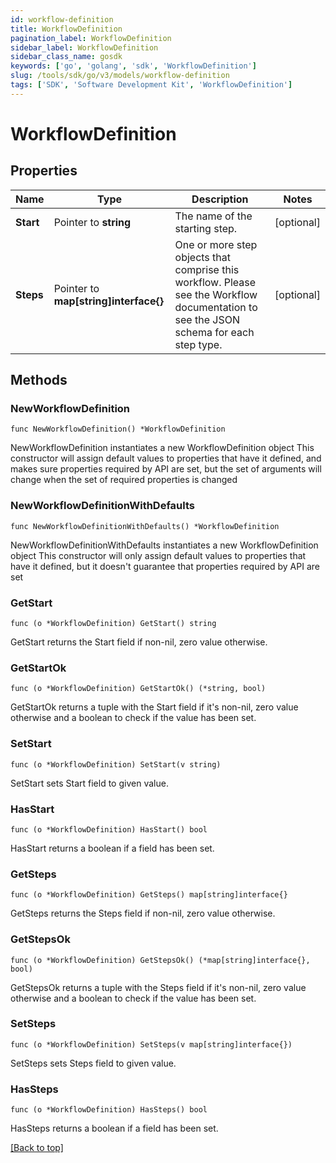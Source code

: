 ```yaml
---
id: workflow-definition
title: WorkflowDefinition
pagination_label: WorkflowDefinition
sidebar_label: WorkflowDefinition
sidebar_class_name: gosdk
keywords: ['go', 'golang', 'sdk', 'WorkflowDefinition'] 
slug: /tools/sdk/go/v3/models/workflow-definition
tags: ['SDK', 'Software Development Kit', 'WorkflowDefinition']
---
```


# WorkflowDefinition

## Properties

Name | Type | Description | Notes
------------ | ------------- | ------------- | -------------
**Start** | Pointer to **string** | The name of the starting step. | [optional] 
**Steps** | Pointer to **map[string]interface{}** | One or more step objects that comprise this workflow.  Please see the Workflow documentation to see the JSON schema for each step type. | [optional] 

## Methods

### NewWorkflowDefinition

`func NewWorkflowDefinition() *WorkflowDefinition`

NewWorkflowDefinition instantiates a new WorkflowDefinition object
This constructor will assign default values to properties that have it defined,
and makes sure properties required by API are set, but the set of arguments
will change when the set of required properties is changed

### NewWorkflowDefinitionWithDefaults

`func NewWorkflowDefinitionWithDefaults() *WorkflowDefinition`

NewWorkflowDefinitionWithDefaults instantiates a new WorkflowDefinition object
This constructor will only assign default values to properties that have it defined,
but it doesn't guarantee that properties required by API are set

### GetStart

`func (o *WorkflowDefinition) GetStart() string`

GetStart returns the Start field if non-nil, zero value otherwise.

### GetStartOk

`func (o *WorkflowDefinition) GetStartOk() (*string, bool)`

GetStartOk returns a tuple with the Start field if it's non-nil, zero value otherwise
and a boolean to check if the value has been set.

### SetStart

`func (o *WorkflowDefinition) SetStart(v string)`

SetStart sets Start field to given value.

### HasStart

`func (o *WorkflowDefinition) HasStart() bool`

HasStart returns a boolean if a field has been set.

### GetSteps

`func (o *WorkflowDefinition) GetSteps() map[string]interface{}`

GetSteps returns the Steps field if non-nil, zero value otherwise.

### GetStepsOk

`func (o *WorkflowDefinition) GetStepsOk() (*map[string]interface{}, bool)`

GetStepsOk returns a tuple with the Steps field if it's non-nil, zero value otherwise
and a boolean to check if the value has been set.

### SetSteps

`func (o *WorkflowDefinition) SetSteps(v map[string]interface{})`

SetSteps sets Steps field to given value.

### HasSteps

`func (o *WorkflowDefinition) HasSteps() bool`

HasSteps returns a boolean if a field has been set.


[[Back to top]](#) 


